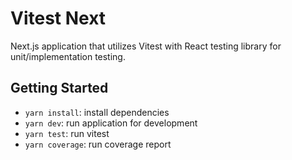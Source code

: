 # Vitest Next

Next.js application that utilizes Vitest with React testing library for unit/implementation testing.

## Getting Started

* `yarn install`: install dependencies
* `yarn dev`: run application for development
* `yarn test`: run vitest
* `yarn coverage`: run coverage report
